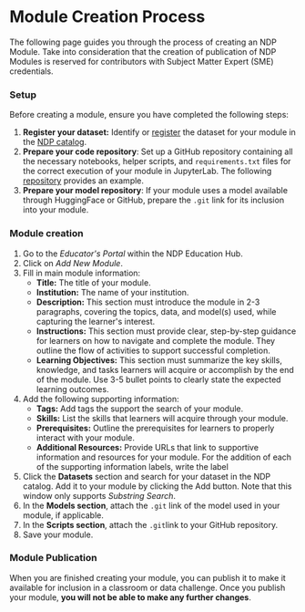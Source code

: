 # Module Creation Process

The following page guides you through the process of creating an NDP Module. Take into consideration that the creation of publication of NDP Modules is reserved for contributors with Subject Matter Expert (SME) credentials. 

### Setup

Before creating a module, ensure you have completed the following steps:

1. **Register your dataset:** Identify or [register](../catalog/register-data.md) the dataset for your module in the [NDP catalog](https://nationaldataplatform.org/ckandata).  
2. **Prepare your code repository**: Set up a GitHub repository containing all the necessary notebooks, helper scripts, and `requirements.txt` files for the correct execution of your module in JupyterLab. The following [repository]() provides an example. 
3. **Prepare your model repository**: If your module uses a model available through HuggingFace or GitHub, prepare the `.git` link for its inclusion into your module.

### Module creation

1. Go to the *Educator's Portal* within the NDP Education Hub. 
2. Click on *Add New Module*. 
3. Fill in main module information:
    - **Title:** The title of your module. 
    - **Institution:** The name of your institution.
    - **Description:** This section must introduce the module in 2-3 paragraphs, covering the topics, data, and model(s) used, while capturing the learner's interest.
    - **Instructions:** This section must provide clear, step-by-step guidance for learners on how to navigate and complete the module. They outline the flow of activities to support successful completion.
    - **Learning Objectives:** This section must summarize the key skills, knowledge, and tasks learners will acquire or accomplish by the end of the module. Use 3-5 bullet points to clearly state the expected learning outcomes.
4. Add the following supporting information:
    - **Tags:** Add tags the support the search of your module.
    - **Skills:** List the skills that learners will acquire through your module. 
    - **Prerequisites:** Outline the prerequisites for learners to properly interact with your module. 
    - **Additional Resources:** Provide URLs that link to supportive information and resources for your module.
    For the addition of each of the supporting information labels, write the label 
5. Click the **Datasets** section and search for your dataset in the NDP catalog. Add it to your module by clicking the Add button. Note that this window only supports *Substring Search*.
6. In the **Models section**, attach the `.git` link of the model used in your module, if applicable.
7. In the **Scripts section**, attach the `.git`link to your GitHub repository. 
8. Save your module. 

### Module Publication

When you are finished creating your module, you can publish it to make it available for inclusion in a classroom or data challenge. Once you publish your module, **you will not be able to make any further changes**. 